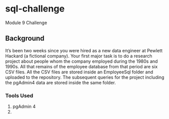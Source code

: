 #  sql-challenge
 Module 9 Challenge
 ## Background
 It’s been two weeks since you were hired as a new data engineer at Pewlett Hackard (a fictional company). Your first major task is to do a research project about people whom the company employed during the 1980s and 1990s. All that remains of the employee database from that period are six CSV files.  All the CSV files are stored inside an EmployeeSql folder and uploaded to the repository. The subsequent queries for the project including the pgAdmin4 data are stored inside the same folder.
      
### Tools Used
1) pgAdmin 4
2) 
